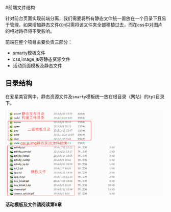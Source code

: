 #前端文件结构 

针对前台页面实现前端分离，我们需要将所有静态文件统一置放在一个目录下且易于管理，如果增加静态文件`CDN`只需将该文件夹全部移植过去，而在css中对图片的相对路径将不受影响。

前端在整个项目主要负责三部分：

* smarty模板文件
* css,image,js等静态资源文件
* 活动页面模板及静态文件

## 目录结构

在爱星美官网中，静态资源文件及`smarty`模板统一放在根目录（网站）的`tpl`目录下。

![](f2e.jpg)


**活动模板及文件请阅读第6章**